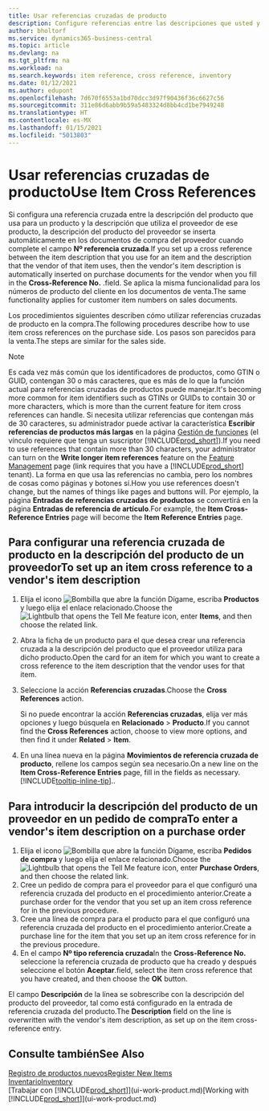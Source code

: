 ```yaml
---
title: Usar referencias cruzadas de producto
description: Configure referencias entre las descripciones que usted y su proveedor usan para un producto para que pueda insertar la descripción del artículo del proveedor en los documentos de compra.
author: bholtorf
ms.service: dynamics365-business-central
ms.topic: article
ms.devlang: na
ms.tgt_pltfrm: na
ms.workload: na
ms.search.keywords: item reference, cross reference, inventory
ms.date: 01/12/2021
ms.author: edupont
ms.openlocfilehash: 7d670f6553a1bd70dcc3d97f90436f36c6627c56
ms.sourcegitcommit: 311e86d6abb9b59a5483324d8bb4cd1be7949248
ms.translationtype: HT
ms.contentlocale: es-MX
ms.lasthandoff: 01/15/2021
ms.locfileid: "5013803"
---
```

# <a name="use-item-cross-references"></a><span data-ttu-id="2c7cf-103">Usar referencias cruzadas de producto</span><span class="sxs-lookup"><span data-stu-id="2c7cf-103">Use Item Cross References</span></span>
<span data-ttu-id="2c7cf-104">Si configura una referencia cruzada entre la descripción del producto que usa para un producto y la descripción que utiliza el proveedor de ese producto, la descripción del producto del proveedor se inserta automáticamente en los documentos de compra del proveedor cuando complete el campo **Nº referencia cruzada**.</span><span class="sxs-lookup"><span data-stu-id="2c7cf-104">If you set up a cross reference between the item description that you use for an item and the description that the vendor of that item uses, then the vendor's item description is automatically inserted on purchase documents for the vendor when you fill in the **Cross-Reference No.**</span></span> <span data-ttu-id="2c7cf-105">.</span><span class="sxs-lookup"><span data-stu-id="2c7cf-105">field.</span></span> <span data-ttu-id="2c7cf-106">Se aplica la misma funcionalidad para los números de producto del cliente en los documentos de venta.</span><span class="sxs-lookup"><span data-stu-id="2c7cf-106">The same functionality applies for customer item numbers on sales documents.</span></span>

<span data-ttu-id="2c7cf-107">Los procedimientos siguientes describen cómo utilizar referencias cruzadas de producto en la compra.</span><span class="sxs-lookup"><span data-stu-id="2c7cf-107">The following procedures describe how to use item cross references on the purchase side.</span></span> <span data-ttu-id="2c7cf-108">Los pasos son parecidos para la venta.</span><span class="sxs-lookup"><span data-stu-id="2c7cf-108">The steps are similar for the sales side.</span></span>

> [!NOTE]
> <span data-ttu-id="2c7cf-109">Es cada vez más común que los identificadores de productos, como GTIN o GUID, contengan 30 o más caracteres, que es más de lo que la función actual para referencias cruzadas de productos puede manejar.</span><span class="sxs-lookup"><span data-stu-id="2c7cf-109">It's becoming more common for item identifiers such as GTINs or GUIDs to contain 30 or more characters, which is more than the current feature for item cross references can handle.</span></span> <span data-ttu-id="2c7cf-110">Si necesita utilizar referencias que contengan más de 30 caracteres, su administrador puede activar la característica **Escribir referencias de productos más largas** en la página [Gestión de funciones](https://businesscentral.dynamics.com/?page=2610) (el vínculo requiere que tenga un suscriptor [!INCLUDE[prod_short](includes/prod_short.md)]).</span><span class="sxs-lookup"><span data-stu-id="2c7cf-110">If you need to use references that contain more than 30 characters, your administrator can turn on the **Write longer item references** feature on the [Feature Management](https://businesscentral.dynamics.com/?page=2610) page (link requires that you have a [!INCLUDE[prod_short](includes/prod_short.md)] tenant).</span></span> <span data-ttu-id="2c7cf-111">La forma en que usa las referencias no cambia, pero los nombres de cosas como páginas y botones sí.</span><span class="sxs-lookup"><span data-stu-id="2c7cf-111">How you use references doesn't change, but the names of things like pages and buttons will.</span></span> <span data-ttu-id="2c7cf-112">Por ejemplo, la página **Entradas de referencias cruzadas de productos** se convertirá en la página **Entradas de referencia de artículo**.</span><span class="sxs-lookup"><span data-stu-id="2c7cf-112">For example, the **Item Cross-Reference Entries** page will become the **Item Reference Entries** page.</span></span>

## <a name="to-set-up-an-item-cross-reference-to-a-vendors-item-description"></a><span data-ttu-id="2c7cf-113">Para configurar una referencia cruzada de producto en la descripción del producto de un proveedor</span><span class="sxs-lookup"><span data-stu-id="2c7cf-113">To set up an item cross reference to a vendor's item description</span></span>

1. <span data-ttu-id="2c7cf-114">Elija el icono ![Bombilla que abre la función Dígame](media/ui-search/search_small.png "Dígame qué desea hacer"), escriba **Productos** y luego elija el enlace relacionado.</span><span class="sxs-lookup"><span data-stu-id="2c7cf-114">Choose the ![Lightbulb that opens the Tell Me feature](media/ui-search/search_small.png "Tell me what you want to do") icon, enter **Items**, and then choose the related link.</span></span>
2. <span data-ttu-id="2c7cf-115">Abra la ficha de un producto para el que desea crear una referencia cruzada a la descripción del producto que el proveedor utiliza para dicho producto.</span><span class="sxs-lookup"><span data-stu-id="2c7cf-115">Open the card for an item for which you want to create a cross reference to the item description that the vendor uses for that item.</span></span>
3. <span data-ttu-id="2c7cf-116">Seleccione la acción **Referencias cruzadas**.</span><span class="sxs-lookup"><span data-stu-id="2c7cf-116">Choose the **Cross References** action.</span></span>

     <span data-ttu-id="2c7cf-117">Si no puede encontrar la acción **Referencias cruzadas**, elija ver más opciones y luego búsquela en **Relacionado** > **Producto**.</span><span class="sxs-lookup"><span data-stu-id="2c7cf-117">If you cannot find the **Cross References** action, choose to view more options, and then find it under **Related** > **Item**.</span></span>
  
4. <span data-ttu-id="2c7cf-118">En una línea nueva en la página **Movimientos de referencia cruzada de producto**, rellene los campos según sea necesario.</span><span class="sxs-lookup"><span data-stu-id="2c7cf-118">On a new line on the **Item Cross-Reference Entries** page, fill in the fields as necessary.</span></span> [!INCLUDE[tooltip-inline-tip](includes/tooltip-inline-tip_md.md)]<span data-ttu-id="2c7cf-119">.</span><span class="sxs-lookup"><span data-stu-id="2c7cf-119">.</span></span>

## <a name="to-enter-a-vendors-item-description-on-a-purchase-order"></a><span data-ttu-id="2c7cf-120">Para introducir la descripción del producto de un proveedor en un pedido de compra</span><span class="sxs-lookup"><span data-stu-id="2c7cf-120">To enter a vendor's item description on a purchase order</span></span>

1. <span data-ttu-id="2c7cf-121">Elija el icono ![Bombilla que abre la función Dígame](media/ui-search/search_small.png "Dígame qué desea hacer"), escriba **Pedidos de compra** y luego elija el enlace relacionado.</span><span class="sxs-lookup"><span data-stu-id="2c7cf-121">Choose the ![Lightbulb that opens the Tell Me feature](media/ui-search/search_small.png "Tell me what you want to do") icon, enter **Purchase Orders**, and then choose the related link.</span></span>
2. <span data-ttu-id="2c7cf-122">Cree un pedido de compra para el proveedor para el que configuró una referencia cruzada del producto en el procedimiento anterior.</span><span class="sxs-lookup"><span data-stu-id="2c7cf-122">Create a purchase order for the vendor that you set up an item cross reference for in the previous procedure.</span></span>
3. <span data-ttu-id="2c7cf-123">Cree una línea de compra para el producto para el que configuró una referencia cruzada del producto en el procedimiento anterior.</span><span class="sxs-lookup"><span data-stu-id="2c7cf-123">Create a purchase line for the item that you set up an item cross reference for in the previous procedure.</span></span>
4. <span data-ttu-id="2c7cf-124">En el campo **Nº tipo referencia cruzada**</span><span class="sxs-lookup"><span data-stu-id="2c7cf-124">In the **Cross-Reference No.**</span></span> <span data-ttu-id="2c7cf-125">seleccione la referencia cruzada de producto que ha creado y después seleccione el botón **Aceptar**.</span><span class="sxs-lookup"><span data-stu-id="2c7cf-125">field, select the item cross reference that you have created, and then choose the **OK** button.</span></span>

<span data-ttu-id="2c7cf-126">El campo **Descripción** de la línea se sobrescribe con la descripción del producto del proveedor, tal como está configurado en la entrada de referencia cruzada del producto.</span><span class="sxs-lookup"><span data-stu-id="2c7cf-126">The **Description** field on the line is overwritten with the vendor's item description, as set up on the item cross-reference entry.</span></span>

## <a name="see-also"></a><span data-ttu-id="2c7cf-127">Consulte también</span><span class="sxs-lookup"><span data-stu-id="2c7cf-127">See Also</span></span>
[<span data-ttu-id="2c7cf-128">Registro de productos nuevos</span><span class="sxs-lookup"><span data-stu-id="2c7cf-128">Register New Items</span></span>](inventory-how-register-new-items.md)  
[<span data-ttu-id="2c7cf-129">Inventario</span><span class="sxs-lookup"><span data-stu-id="2c7cf-129">Inventory</span></span>](inventory-manage-inventory.md)  
<span data-ttu-id="2c7cf-130">[Trabajar con [!INCLUDE[prod_short](includes/prod_short.md)]](ui-work-product.md)</span><span class="sxs-lookup"><span data-stu-id="2c7cf-130">[Working with [!INCLUDE[prod_short](includes/prod_short.md)]](ui-work-product.md)</span></span>
